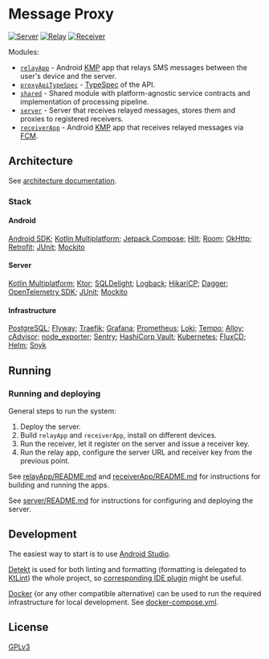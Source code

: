 # Message Proxy

[![Server](https://github.com/mrnateriver/sms-proxy/actions/workflows/main-server.yml/badge.svg)](https://github.com/mrnateriver/sms-proxy/actions/workflows/main-server.yml)
[![Relay](https://github.com/mrnateriver/sms-proxy/actions/workflows/main-relayApp.yml/badge.svg)](https://github.com/mrnateriver/sms-proxy/actions/workflows/main-relayApp.yml)
[![Receiver](https://github.com/mrnateriver/sms-proxy/actions/workflows/main-receiverApp.yml/badge.svg)](https://github.com/mrnateriver/sms-proxy/actions/workflows/main-receiverApp.yml)

Modules:

- [`relayApp`](relayApp/) - Android [KMP](https://kotlinlang.org/docs/multiplatform.html) app that relays SMS messages
  between the user's device and the server.
- [`proxyApiTypeSpec`](proxyApiTypeSpec/) - [TypeSpec](https://typespec.io/) of the API.
- [`shared`](shared/) - Shared module with platform-agnostic service contracts and implementation of processing
  pipeline.
- [`server`](server/) - Server that receives relayed messages, stores them and proxies to registered receivers.
- [`receiverApp`](receiverApp/) - Android [KMP](https://kotlinlang.org/docs/multiplatform.html) app that receives
  relayed messages via [FCM](https://firebase.google.com/docs/cloud-messaging/).

## Architecture

See [architecture documentation](docs/README.md).

### Stack

#### Android

[Android SDK](https://developer.android.com/develop); [Kotlin Multiplatform](https://www.jetbrains.com/kotlin-multiplatform/);
[Jetpack Compose](https://developer.android.com/compose); [Hilt](https://dagger.dev/hilt/); [Room](https://developer.android.com/training/data-storage/room/);
[OkHttp](https://square.github.io/okhttp/); [Retrofit](https://square.github.io/retrofit/); [JUnit](https://junit.org/junit5/); [Mockito](https://site.mockito.org/)

#### Server

[Kotlin Multiplatform](https://www.jetbrains.com/kotlin-multiplatform/); [Ktor](https://ktor.io/); [SQLDelight](https://github.com/sqldelight/sqldelight); [Logback](https://logback.qos.ch/index.html); [HikariCP](https://github.com/brettwooldridge/HikariCP); [Dagger](https://dagger.dev); [OpenTelemetry SDK](https://opentelemetry.io/docs/languages/java/intro/);
[JUnit](https://junit.org/junit5/); [Mockito](https://site.mockito.org/)

#### Infrastructure

[PostgreSQL](https://www.postgresql.org/); [Flyway](https://www.red-gate.com/products/flyway/community/); [Traefik](https://doc.traefik.io/traefik/);
[Grafana](https://grafana.com/); [Prometheus](https://prometheus.io/); [Loki](https://grafana.com/oss/loki/); [Tempo](https://grafana.com/oss/tempo/);
[Alloy](https://grafana.com/oss/alloy-opentelemetry-collector/); [cAdvisor](https://github.com/google/cadvisor);
[node_exporter](https://github.com/prometheus/node_exporter); [Sentry](https://sentry.io/); [HashiCorp Vault](https://www.hashicorp.com/products/vault);
[Kubernetes](https://kubernetes.io/); [FluxCD](https://fluxcd.io/); [Helm](https://helm.sh/); [Snyk](https://snyk.io/)

## Running

### Running and deploying

General steps to run the system:

1. Deploy the server.
2. Build `relayApp` and `receiverApp`, install on different devices.
3. Run the receiver, let it register on the server and issue a receiver key.
4. Run the relay app, configure the server URL and receiver key from the previous point.

See [relayApp/README.md](relayApp/README.md) and [receiverApp/README.md](receiverApp/README.md) for instructions for
building and running the apps.

See [server/README.md](server/README.md) for instructions for configuring and deploying the server.

## Development

The easiest way to start is to use [Android Studio](https://developer.android.com/studio).

[Detekt](https://detekt.dev/) is used for both linting and formatting (formatting is delegated
to [KtLint](https://pinterest.github.io/ktlint/latest/)) the whole project,
so [corresponding IDE plugin](https://plugins.jetbrains.com/plugin/10761-detekt) might be useful.

[Docker](https://www.docker.com/) (or any other compatible alternative) can be used to run the required infrastructure
for local development. See [docker-compose.yml](server/docker-compose.yml).

## License

[GPLv3](LICENSE)
